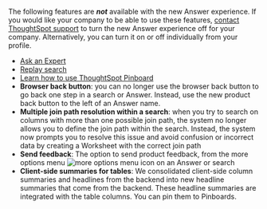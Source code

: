 The following features are <strong><em>not</em></strong> available with the new Answer experience. If you would like your company to be able to use these features, <a href="{{ site.baseurl }}/admin/misc/contact.html">contact ThoughtSpot support</a> to turn the new Answer experience off for your company. Alternatively, you can turn it on or off individually from your profile.
<ul><li> <a href="{{ site.baseurl }}/end-user/search/ask-an-expert.html">Ask an Expert</a></li>
<li> <a href="{{ site.baseurl }}/end-user/search/replay-search.html">Replay search</a></li>
<li> <a href="{{ site.baseurl }}/admin/system-monitor/monitor-pinboards.html">Learn how to use ThoughtSpot Pinboard</a></li>
<li> <strong>Browser back button</strong>: you can no longer use the browser back button to go back one step in a search or Answer. Instead, use the new product back button to the left of an Answer name.</li>
<li> <strong>Multiple join path resolution within a search</strong>: when you try to search on columns with more than one possible join path, the system no longer allows you to define the join path within the search. Instead, the system now prompts you to resolve this issue and avoid confusion or incorrect data by creating a Worksheet with the correct join path</li>
<li> <strong>Send feedback</strong>: The option to send product feedback, from the more options menu <img src="{{ site.baseurl }}/images/icon-more-10px.png" alt="more options menu icon" class="inline"/> on an Answer or search</li>
<li><strong>Client-side summaries for tables</strong>: We consolidated client-side column summaries and headlines from the backend into new headline summaries that come from the backend. These headline summaries are integrated with the table columns. You can pin them to Pinboards.</li></ul>
